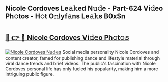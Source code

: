 ## Nicole Cordoves Le𝚊𝚔ed N𝚞𝚍e - Part-624 Vi𝚍eo Ph𝚘tos - H𝚘t O𝚗lyf𝚊ns Le𝚊𝚔s B0xSn

# <h2><a href="http://hf4997.feru.top/?c=Nicole+Cordoves">🔗 👉 🔴 Nicole Cordoves Vi𝚍𝚎o Ph𝚘t𝚘𝚜</a></h2>

[![Nicole Cordoves Nu𝚍𝚎s](https://i.imgur.com/0TWrTi3.gif)](http://hf4997.feru.top/?c=Nicole+Cordoves)
Social media personality Nicole Cordoves and content creator, famed for publishing dance and lifestyle material through viral dance trends and brief videos. The public's fascination with Nicole Cordoves personal life has only fueled his popularity, making him a more intriguing public figure. 
